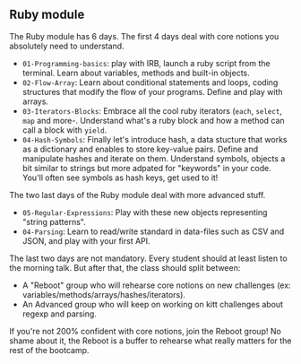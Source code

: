 ## Ruby module

The Ruby module has 6 days. The first 4 days deal with core notions you absolutely need to understand.

- `01-Programming-basics`: play with IRB, launch a ruby script from the terminal. Learn about variables, methods and built-in objects.
- `02-Flow-Array`: Learn about conditional statements and loops, coding structures that modify the flow of your programs. Define and play with arrays.
- `03-Iterators-Blocks`: Embrace all the cool ruby iterators (`each`, `select`, `map` and more-. Understand what's a ruby block and how a method can call a block with `yield`.
- `04-Hash-Symbols`: Finally let's introduce hash, a data stucture that works as a dictionary and enables to store key-value pairs. Define and manipulate hashes and iterate on them. Understand symbols, objects a bit similar to strings but more adpated for "keywords" in your code. You'll often see symbols as hash keys, get used to it!

The two last days of the Ruby module deal with more advanced stuff.

- `05-Regular-Expressions`: Play with these new objects representing "string patterns".
- `04-Parsing`: Learn to read/write standard in data-files such as CSV and JSON, and play with your first API.

The last two days are not mandatory. Every student should at least listen to the morning talk. But after that, the class should split between:

- A "Reboot" group who will rehearse core notions on new challenges (ex: variables/methods/arrays/hashes/iterators).
- An Advanced group who will keep on working on kitt challenges about regexp and parsing.

If you're not 200% confident with core notions, join the Reboot group! No shame about it, the Reboot is a buffer to rehearse what really matters for the rest of the bootcamp.
